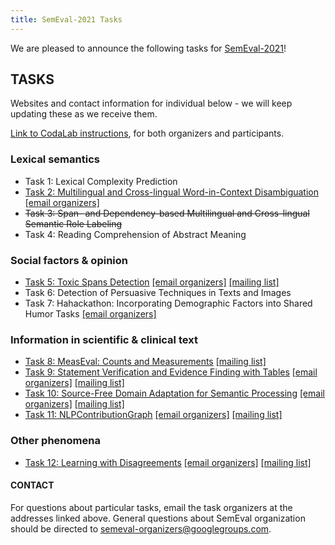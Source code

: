 ```yaml
---
title: SemEval-2021 Tasks
---
```


We are pleased to announce the following tasks for [SemEval-2021](https://semeval.github.io/SemEval2021)!

## TASKS
Websites and contact information for individual below - we will keep updating these as we receive them. 

[Link to CodaLab instructions](https://semeval.github.io/SemEval2021/codaLab), for both organizers and participants.

### Lexical semantics

- Task 1: Lexical Complexity Prediction
- [Task 2: Multilingual and Cross-lingual Word-in-Context Disambiguation](https://competitions.codalab.org/competitions/25825) [[email organizers]](mailto:mcl-wic@googlegroups.com)
- ~~Task 3: Span- and Dependency-based Multilingual and Cross-lingual Semantic Role Labeling~~
- Task 4: Reading Comprehension of Abstract Meaning

### Social factors & opinion

- [Task 5: Toxic Spans Detection](https://sites.google.com/view/toxicspans) [[email organizers]](mailto:toxic-spans-organisers@googlegroups.com) [[mailing list]](mailto:toxic-spans@googlegroups.com)
- Task 6: Detection of Persuasive Techniques in Texts and Images
- Task 7: Hahackathon: Incorporating Demographic Factors into Shared Humor Tasks [[email organizers]](mailto:hahackathon@googlegroups.com)

### Information in scientific & clinical text

- [Task 8: MeasEval: Counts and Measurements](https://competitions.codalab.org/competitions/25770) [[mailing list]](mailto:measeval-semeval-2021@googlegroups.com)
- [Task 9: Statement Verification and Evidence Finding with Tables](https://sites.google.com/view/sem-tab-facts) [[email organizers]](mailto:semtabfacts.task.organizers@gmail.com) [[mailing list]](mailto:semtabfacts.task.participants@gmail.com)
- [Task 10: Source-Free Domain Adaptation for Semantic Processing](https://machine-learning-for-medical-language.github.io/source-free-domain-adaptation/) [[email organizers]](mailto:source-free-domain-adaptation@googlegroups.com) [[mailing list]](mailto:source-free-domain-adaptation-participants@googlegroups.com)
- [Task 11: NLPContributionGraph](https://ncg-task.github.io/) [[email organizers]](mailto:ncg.task@gmail.com) [[mailing list]](mailto:ncg-task-semeval-2021@googlegroups.com)

### Other phenomena

- [Task 12: Learning with Disagreements](https://sites.google.com/view/semeval2021-task12/home) [[email organizers]](mailto:semeval-task12-organizers@googlegroups.com) [[mailing list]](mailto:semeval-task12-participants@googlegroups.com)


#### CONTACT
For questions about particular tasks, email the task organizers at the addresses linked above. General questions about SemEval organization should be directed to <semeval-organizers@googlegroups.com>.

